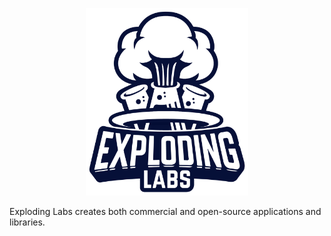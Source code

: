 <p align="center">
  <img alt="Exploding Labs logo" height="300" src="https://github.com/explodinglabs/.github/blob/main/profile/logo.png?raw=true" />
</p>

Exploding Labs creates both commercial and open-source applications and
libraries.
